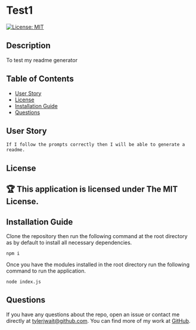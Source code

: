 # Test1 
[![License: MIT](https://img.shields.io/badge/License-MIT-yellow.svg)](https://opensource.org/licenses/MIT)
  
## Description
To test my readme generator
## Table of Contents 
* [User Story](#user-story)
* [License](#license)
* [Installation Guide](#installation-guide)
* [Questions](#questions)
## User Story
```
If I follow the prompts correctly then I will be able to generate a readme. 
```
## License
🏆 This application is licensed under The MIT License.
---
## Installation Guide
Clone the repository then run the following command at the root directory as by default to install all necessary dependencies.
```
npm i
```
    
Once you have the modules installed in the root directory run the following command to run the application.
    
```
node index.js
```

## Questions
If you have any questions about the repo, open an issue or contact me directly at tylerjwait@github.com. You can find more of my work at [GitHub](https://github.com/tylerjwait/).